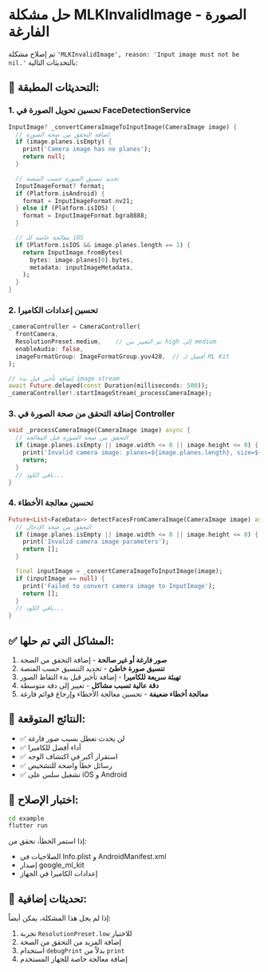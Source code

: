 # حل مشكلة MLKInvalidImage - الصورة الفارغة

تم إصلاح مشكلة `'MLKInvalidImage', reason: 'Input image must not be nil.'` بالتحديثات التالية:

## 🔧 التحديثات المطبقة:

### 1. **تحسين تحويل الصورة في FaceDetectionService**
```dart
InputImage? _convertCameraImageToInputImage(CameraImage image) {
  // إضافة التحقق من صحة الصورة
  if (image.planes.isEmpty) {
    print('Camera image has no planes');
    return null;
  }

  // تحديد تنسيق الصورة حسب المنصة
  InputImageFormat? format;
  if (Platform.isAndroid) {
    format = InputImageFormat.nv21;
  } else if (Platform.isIOS) {
    format = InputImageFormat.bgra8888;
  }

  // معالجة خاصة للـ iOS
  if (Platform.isIOS && image.planes.length == 1) {
    return InputImage.fromBytes(
      bytes: image.planes[0].bytes,
      metadata: inputImageMetadata,
    );
  }
}
```

### 2. **تحسين إعدادات الكاميرا**
```dart
_cameraController = CameraController(
  frontCamera,
  ResolutionPreset.medium,    // تم التغيير من high إلى medium
  enableAudio: false,
  imageFormatGroup: ImageFormatGroup.yuv420,  // أفضل لـ ML Kit
);

// إضافة تأخير قبل بدء image stream
await Future.delayed(const Duration(milliseconds: 500));
_cameraController!.startImageStream(_processCameraImage);
```

### 3. **إضافة التحقق من صحة الصورة في Controller**
```dart
void _processCameraImage(CameraImage image) async {
  // التحقق من صحة الصورة قبل المعالجة
  if (image.planes.isEmpty || image.width <= 0 || image.height <= 0) {
    print('Invalid camera image: planes=${image.planes.length}, size=${image.width}x${image.height}');
    return;
  }
  // باقي الكود...
}
```

### 4. **تحسين معالجة الأخطاء**
```dart
Future<List<FaceData>> detectFacesFromCameraImage(CameraImage image) async {
  // التحقق من صحة الإدخال
  if (image.planes.isEmpty || image.width <= 0 || image.height <= 0) {
    print('Invalid camera image parameters');
    return [];
  }

  final inputImage = _convertCameraImageToInputImage(image);
  if (inputImage == null) {
    print('Failed to convert camera image to InputImage');
    return [];
  }
  // باقي الكود...
}
```

## ✅ المشاكل التي تم حلها:

1. **صور فارغة أو غير صالحة** - إضافة التحقق من الصحة
2. **تنسيق صورة خاطئ** - تحديد التنسيق حسب المنصة 
3. **تهيئة سريعة للكاميرا** - إضافة تأخير قبل بدء التقاط الصور
4. **دقة عالية تسبب مشاكل** - تغيير إلى دقة متوسطة
5. **معالجة أخطاء ضعيفة** - تحسين معالجة الأخطاء وإرجاع قوائم فارغة

## 🎯 النتائج المتوقعة:

- ✅ لن يحدث تعطل بسبب صور فارغة
- ✅ أداء أفضل للكاميرا
- ✅ استقرار أكبر في اكتشاف الوجه
- ✅ رسائل خطأ واضحة للتشخيص
- ✅ تشغيل سلس على iOS و Android

## 📱 اختبار الإصلاح:

```bash
cd example
flutter run
```

إذا استمر الخطأ، تحقق من:
- الصلاحيات في Info.plist و AndroidManifest.xml
- إصدار google_ml_kit
- إعدادات الكاميرا في الجهاز

## 🔄 تحديثات إضافية:

إذا لم يحل هذا المشكلة، يمكن أيضاً:
1. تجربة `ResolutionPreset.low` للاختبار
2. إضافة المزيد من التحقق من الصحة
3. استخدام `debugPrint` بدلاً من `print`
4. إضافة معالجة خاصة للجهاز المستخدم
